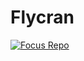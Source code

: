 # Flycran
[![Focus Repo](https://github-readme-stats.vercel.app/api/pin/?username=flycran&repo=Arc&show_owner=true)](https://github.com/YituHealthcare/Arc)
